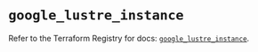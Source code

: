# `google_lustre_instance`

Refer to the Terraform Registry for docs: [`google_lustre_instance`](https://registry.terraform.io/providers/hashicorp/google/6.29.0/docs/resources/lustre_instance).

